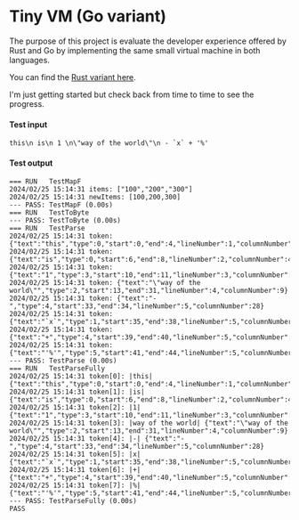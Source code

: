 Tiny VM (Go variant)
======================

The purpose of this project is evaluate the developer experience offered by
Rust and Go by implementing the same small virtual machine in both languages.

You can find the [Rust variant here](https://github.com/ldaniels528/tiny_vm).

I'm just getting started but check back from time to time to see the progress.

#### Test input

```textmate
this\n is\n 1 \n\"way of the world\"\n - `x` + '%'
```

#### Test output

```textmate
=== RUN   TestMapF
2024/02/25 15:14:31 items: ["100","200","300"]
2024/02/25 15:14:31 newItems: [100,200,300]
--- PASS: TestMapF (0.00s)
=== RUN   TestToByte
--- PASS: TestToByte (0.00s)
=== RUN   TestParse
2024/02/25 15:14:31 token: {"text":"this","type":0,"start":0,"end":4,"lineNumber":1,"columnNumber":1}
2024/02/25 15:14:31 token: {"text":"is","type":0,"start":6,"end":8,"lineNumber":2,"columnNumber":4}
2024/02/25 15:14:31 token: {"text":"1","type":3,"start":10,"end":11,"lineNumber":3,"columnNumber":7}
2024/02/25 15:14:31 token: {"text":"\"way of the world\"","type":2,"start":13,"end":31,"lineNumber":4,"columnNumber":9}
2024/02/25 15:14:31 token: {"text":"-","type":4,"start":33,"end":34,"lineNumber":5,"columnNumber":28}
2024/02/25 15:14:31 token: {"text":"`x`","type":1,"start":35,"end":38,"lineNumber":5,"columnNumber":30}
2024/02/25 15:14:31 token: {"text":"+","type":4,"start":39,"end":40,"lineNumber":5,"columnNumber":34}
2024/02/25 15:14:31 token: {"text":"'%'","type":5,"start":41,"end":44,"lineNumber":5,"columnNumber":36}
--- PASS: TestParse (0.00s)
=== RUN   TestParseFully
2024/02/25 15:14:31 token[0]: |this| {"text":"this","type":0,"start":0,"end":4,"lineNumber":1,"columnNumber":1}
2024/02/25 15:14:31 token[1]: |is| {"text":"is","type":0,"start":6,"end":8,"lineNumber":2,"columnNumber":4}
2024/02/25 15:14:31 token[2]: |1| {"text":"1","type":3,"start":10,"end":11,"lineNumber":3,"columnNumber":7}
2024/02/25 15:14:31 token[3]: |way of the world| {"text":"\"way of the world\"","type":2,"start":13,"end":31,"lineNumber":4,"columnNumber":9}
2024/02/25 15:14:31 token[4]: |-| {"text":"-","type":4,"start":33,"end":34,"lineNumber":5,"columnNumber":28}
2024/02/25 15:14:31 token[5]: |x| {"text":"`x`","type":1,"start":35,"end":38,"lineNumber":5,"columnNumber":30}
2024/02/25 15:14:31 token[6]: |+| {"text":"+","type":4,"start":39,"end":40,"lineNumber":5,"columnNumber":34}
2024/02/25 15:14:31 token[7]: |%| {"text":"'%'","type":5,"start":41,"end":44,"lineNumber":5,"columnNumber":36}
--- PASS: TestParseFully (0.00s)
PASS
```